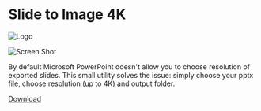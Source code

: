 # Slide to Image 4K
![Logo](https://i.imgur.com/9t4yr8K.png)

![Screen Shot](https://i.imgur.com/19YuDHz.png)

By default Microsoft PowerPoint doesn't allow you to choose resolution of exported slides. This small utility solves the issue: simply choose your pptx file, choose resolution (up to 4K) and output folder.



[Download](https://github.com/DmitrySavritsky/Slide-to-image-4K/releases/tag/1.0)

